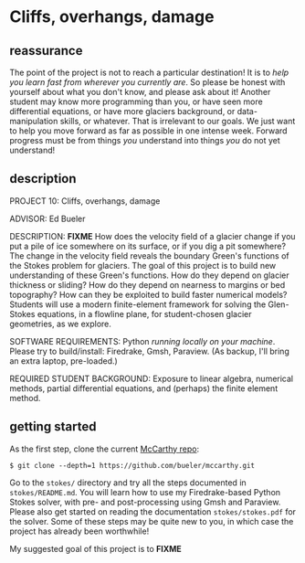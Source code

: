 # Cliffs, overhangs, damage

## reassurance

The point of the project is not to reach a particular destination!  It is to _help you learn fast from wherever you currently are_.  So please be honest with yourself about what you don't know, and please ask about it!  Another student may know more programming than you, or have seen more differential equations, or have more glaciers background, or data-manipulation skills, or whatever.  That is irrelevant to our goals.  We just want to help you move forward as far as possible in one intense week.  Forward progress must be from things _you_ understand into things _you_ do not yet understand!

## description

PROJECT 10: Cliffs, overhangs, damage

ADVISOR: Ed Bueler

DESCRIPTION: **FIXME** How does the velocity field of a glacier change if you put a pile of ice somewhere on its surface, or if you dig a pit somewhere?  The change in the velocity field reveals the boundary Green's functions of the Stokes problem for glaciers.  The goal of this project is to build new understanding of these Green's functions.  How do they depend on glacier thickness or sliding?  How do they depend on nearness to margins or bed topography?  How can they be exploited to build faster numerical models?  Students will use a modern finite-element framework for solving the Glen-Stokes equations, in a flowline plane, for student-chosen glacier geometries, as we explore.

SOFTWARE REQUIREMENTS: Python _running locally on your machine_.  Please try to build/install: Firedrake, Gmsh, Paraview.  (As backup, I'll bring an extra laptop, pre-loaded.)

REQUIRED STUDENT BACKGROUND: Exposure to linear algebra, numerical methods, partial differential equations, and (perhaps) the finite element method.

## getting started

As the first step, clone the current [McCarthy repo](https://github.com/bueler/mccarthy):

    $ git clone --depth=1 https://github.com/bueler/mccarthy.git

Go to the `stokes/` directory and try all the steps documented in `stokes/README.md`.  You will learn how to use my Firedrake-based Python Stokes solver, with pre- and post-processing using Gmsh and Paraview.  Please also get started on reading the documentation `stokes/stokes.pdf` for the solver.  Some of these steps may be quite new to you, in which case the project has already been worthwhile!

My suggested goal of this project is to **FIXME**